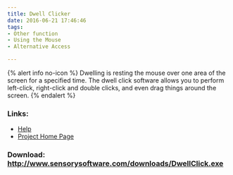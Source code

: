 ```yaml
---
title: Dwell Clicker
date: 2016-06-21 17:46:46
tags: 
- Other function
- Using the Mouse
- Alternative Access

---
```


{% alert info no-icon %}
Dwelling is resting the mouse over one area of the screen for a specified time. The dwell click software allows you to perform left-click, right-click and double clicks, and even drag things around the screen.
{% endalert %}

<!-- more -->



### Links:
- <a href="http://www.oatsoft.org/Software/dwell-click/help">Help</a>
- <a href="http://www.sensorysoftware.com/dwellclicker.html">Project Home Page</a>

### Download: http://www.sensorysoftware.com/downloads/DwellClick.exe 
